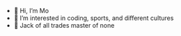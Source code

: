 - 👋 Hi, I’m Mo
- 👀 I’m interested in coding, sports, and different cultures 
- 🌱 Jack of all trades master of none 

<!---
M099GT/M099GT is a ✨ special ✨ repository because its `README.md` (this file) appears on your GitHub profile.
You can click the Preview link to take a look at your changes.
--->
